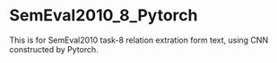 # SemEval2010_8_Pytorch

This is for SemEval2010 task-8 relation extration form text, using CNN constructed by Pytorch.
